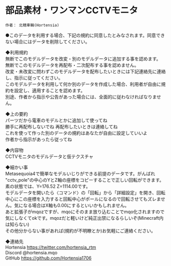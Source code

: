 # 部品素材・ワンマンCCTVモニタ

	作者：	北穂車輛(Hortensia)

●このデータを利用する場合、下記の規約に同意したとみなされます。同意できない場合にはデータを削除してください。  

◆利用規約  
	無断でこのモデルデータを改変・別のモデルデータに追加する事を認めます。  
	無断でこのモデルデータを再配布・二次配布する事を認めません。  
	改変・未改変に問わずこのモデルデータを配布したいときには下記連絡先に連絡し、指示に従ってください。  
	このモデルデータを利用して何か別のデータを作成した場合、利用者が自由に規約を設定し、適用することを認めます。  
	別途、作者から指示や公告があった場合には、全面的に従わなければなりません。  
  
◆上の要約  
	パーツだから電車のモデルとかに追加して使ってね  
	勝手に再配布しないでね 再配布したいときは連絡してね  
	これを使って作った別のデータの規約はあなたが自由に設定していいよ  
	作者から指示があったら従ってね  
  
◆内容物  
	CCTVモニタのモデルデータと仮テクスチャ  
  
◆細かい事  
	Metasequoia4で簡単なモデルいじりができる前提のデータです。がんばれ  
	"cctv_pole"の中心のYとZ軸の座標をコピーすることで正しい回転ができます。素の状態では、Y=176.52 Z=1114.00です。  
	モデルデータを開いたら〈コマンド〉の「回転」から「詳細設定」を開き、回転中心にこの座標を入力すると回転中心がポールになるので回転させてもズレません。気になる場合はX軸も0.00にするといいかもしれません。  
	あと拡張子がmqozですが、mqoにそのまま放り込むことでmqo化されますので気にしなくてokです。mqozだと軽いけど純正出禁になるらしいぞ(Minecraft内は知らない)  
	その他分からない事があれば(規約が不明瞭とか)お気軽にご連絡ください。  
	  
◆連絡先  
	Hortensia		https://twitter.com/hortensia_rtm  
	Discord		@hortensia.mqo   
	GitHub		https://github.com/Hortensia1706
	
